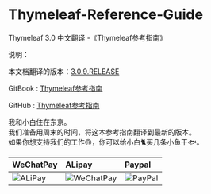 # Thymeleaf-Reference-Guide
Thymeleaf 3.0 中文翻译 -《Thymeleaf参考指南》

说明：

本文档翻译的版本：[3.0.9.RELEASE](http://www.thymeleaf.org/doc/tutorials/3.0/usingthymeleaf.html)

GitBook : [Thymeleaf参考指南](https://jack80342.gitbooks.io/thymeleaf/content/)

GitHub : [Thymeleaf参考指南](https://github.com/jack80342/Thymeleaf-Reference-Guide)

我和小白住在东京。  
我们准备用周末的时间，将这本参考指南翻译到最新的版本。  
如果你想支持我们的工作🙃，你可以给小白🐈买几条小鱼干🐟。

|WeChatPay|ALipay|Paypal|
|:----|:----|:----|
|![ALiPay](https://github.com/jack80342/Materials/raw/master/Spring-Boot-Reference-Guide/alipay.jpg)|![WeChatPay](https://github.com/jack80342/Materials/raw/master/Spring-Boot-Reference-Guide/wechatpay.jpg)|![PayPal](https://github.com/jack80342/Materials/raw/master/Spring-Boot-Reference-Guide/paypal.jpg)|